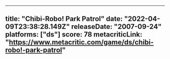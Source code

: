 
---
title: "Chibi-Robo! Park Patrol"
date: "2022-04-09T23:38:28.149Z"
releaseDate: "2007-09-24"
platforms: ["ds"]
score: 78
metacriticLink: "https://www.metacritic.com/game/ds/chibi-robo!-park-patrol"
---
